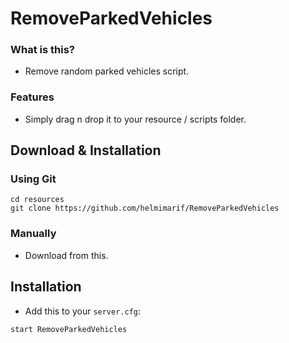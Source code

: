 # RemoveParkedVehicles

### What is this?

* Remove random parked vehicles script.

### Features
- Simply drag n drop it to your resource / scripts folder.

## Download & Installation

### Using Git
```
cd resources
git clone https://github.com/helmimarif/RemoveParkedVehicles
```

### Manually
- Download from this.

## Installation
- Add this to your `server.cfg`:

```
start RemoveParkedVehicles
```